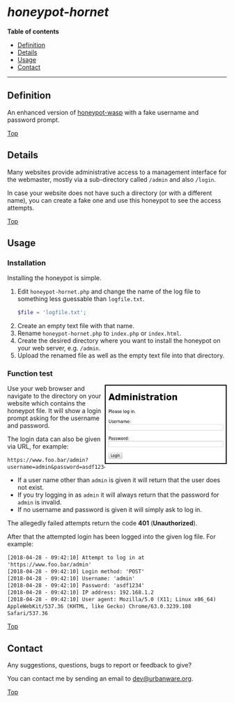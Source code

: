 # ***honeypot-hornet***

**Table of contents**
*   [Definition](#definition)
*   [Details](#details)
*   [Usage](#usage)
*   [Contact](#contact)

----

## Definition

An enhanced version of [honeypot-wasp](https://github.com/urbanware-org/honeypot-wasp) with a fake username and password prompt.

[Top](#honeypot-hornet)

## Details

Many websites provide administrative access to a management interface for the webmaster, mostly via a sub-directory called `/admin` and also `/login`.

In case your website does not have such a directory (or with a different name), you can create a fake one and use this honeypot to see the access attempts.

[Top](#honeypot-hornet)

## Usage

### Installation

Installing the honeypot is simple.

1.  Edit `honeypot-hornet.php` and change the name of the log file to something less guessable than `logfile.txt`.
    ```php
    $file = 'logfile.txt';
    ```
1.  Create an empty text file with that name.
1.  Rename `honeypot-hornet.php` to `index.php` or `index.html`.
1.  Create the desired directory where you want to install the honeypot on your web server, e.g. `/admin`.
1.  Upload the renamed file as well as the empty text file into that directory.

### Function test

<img src="https://raw.githubusercontent.com/urbanware-org/honeypot-hornet/master/login.png" alt="Fake login prompt" align="right"/>Use your web browser and navigate to the directory on your website which contains the honeypot file. It will show a login prompt asking for the username and password.

The login data can also be given via URL, for example:

```
https://www.foo.bar/admin?username=admin&password=asdf1234
```

*   If a user name other than `admin` is given it will return that the user does not exist.
*   If you try logging in as `admin` it will always return that the password for `admin` is invalid.
*   If no username and password is given it will simply ask to log in.

The allegedly failed attempts return the code **401** (**Unauthorized**).

After that the attempted login has been logged into the given log file. For example:

```
[2018-04-28 - 09:42:10] Attempt to log in at 'https://www.foo.bar/admin'
[2018-04-28 - 09:42:10] Login method: 'POST'
[2018-04-28 - 09:42:10] Username: 'admin'
[2018-04-28 - 09:42:10] Password: 'asdf1234'
[2018-04-28 - 09:42:10] IP address: 192.168.1.2
[2018-04-28 - 09:42:10] User agent: Mozilla/5.0 (X11; Linux x86_64) AppleWebKit/537.36 (KHTML, like Gecko) Chrome/63.0.3239.108 Safari/537.36
```

[Top](#honeypot-hornet)

## Contact

Any suggestions, questions, bugs to report or feedback to give?

You can contact me by sending an email to <dev@urbanware.org>.

[Top](#honeypot-hornet)
